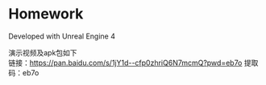 # Homework

Developed with Unreal Engine 4

演示视频及apk包如下<br>
链接：https://pan.baidu.com/s/1jY1d--cfp0zhriQ6N7mcmQ?pwd=eb7o 
提取码：eb7o 



